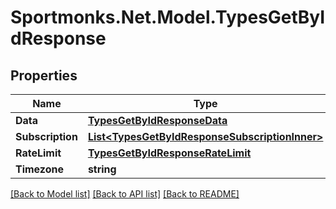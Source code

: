 # Sportmonks.Net.Model.TypesGetByIdResponse

## Properties

Name | Type | Description | Notes
------------ | ------------- | ------------- | -------------
**Data** | [**TypesGetByIdResponseData**](TypesGetByIdResponseData.md) |  | [optional] 
**Subscription** | [**List&lt;TypesGetByIdResponseSubscriptionInner&gt;**](TypesGetByIdResponseSubscriptionInner.md) |  | [optional] 
**RateLimit** | [**TypesGetByIdResponseRateLimit**](TypesGetByIdResponseRateLimit.md) |  | [optional] 
**Timezone** | **string** |  | [optional] 

[[Back to Model list]](../README.md#documentation-for-models) [[Back to API list]](../README.md#documentation-for-api-endpoints) [[Back to README]](../README.md)


